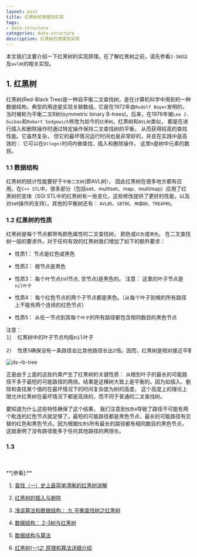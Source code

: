 ```yaml
---
layout: post
title: 红黑树的原理及实现
tags:
- data-structure
categories: data-structure
description: 红黑树的原理及实现
---
```



本文我们主要介绍一下红黑树的实现原理。在了解红黑树之前，请先参看```2-3树```以及```avl树```的相关实现。


<!-- more -->


## 1. 红黑树

红黑树(Red-Black Tree)是一种自平衡二叉查找树。是在计算机科学中用到的一种数据结构，典型的用途是实现关联数组。它是在1972年由```Rudolf Bayer```发明的， 当时被称为平衡二叉B树(symmetric binary B-trees)。后来，在1978年被```Leo J. Guibas```和```Robert Sedgewich```修改为如今的```红黑树```。红黑树和```AVL树```类似， 都是在进行插入和删除操作时通过特定操作保持二叉查找树的平衡， 从而获得较高的查找性能。它虽然复杂， 但它的最坏情况运行时间也是非常好的，并且在实践中是高效的： 它可以在```O(logn)```时间内做查找、插入和删除操作， 这里n是树中元素的数目。


### 1.1 数据结构
红黑树的统计性能要好于```平衡二叉树```(即AVL树）， 因此红黑树在很多地方都有应用。在```C++ STL```中，很多部分（包括set、multiset、map、multimap）应用了红黑树的变体（SGI STL中的红黑树有一些变化，这些修改提供了更好的性能，以及对set操作的支持）。其他的平衡树还有： ```AVL树```、```SBT树```、```伸展树```、```TREAP树```。

### 1.2 红黑树的性质

红黑树是每个节点都带有颜色属性的二叉查找树， 颜色或```红色```或```黑色```。 在二叉查找树一般的要求外，对于任何有效的红黑树我们增加了如下的额外要求：

* 性质1： 节点是红色或黑色

* 性质2： 根节点是黑色

* 性质3： 每个叶节点(nil节点, 空节点)是黑色的。 注意： 这里的叶子节点是```nil叶子```

* 性质4： 每个红色节点的两个子节点都是黑色。（从每个叶子到根的所有路径上不能有两个连续的红色节点）

* 性质5： 从任一节点到其每个```叶子```的所有路径都包含相同数目的黑色节点

<pre>
注意： 
1） 红黑树中的叶子节点均指nil叶子

2） 性质5确保没有一条路径会比其他路径长出2倍。因而，红黑树是相对接近平衡的二叉树
</pre>

![ds-rb-tree](https://ivanzz1001.github.io/records/assets/img/data_structure/ds_rb_tree.jpg)


正是由于上面的这些约束产生了红黑树的关键性质： 从根到叶子的最长的可能路径不多于最短的可能路径的两倍。结果是这棵树大致上是平衡的。因为如插入、删除和查找某个值的在最坏情况下的时间复杂度为树的高度， 这个高度上的理论上限允许红黑树在最坏情况下都是高效的，而不同于普通的二叉查找树。

要知道为什么这些特性确保了这个结果， 我们注意到```性质4```导致了路径不可能有两个毗连的红色节点就足够了。最短的可能路径都是黑色节点，最长的可能路径有交替的红色和黑色节点。因为根据```性质5```所有最长的路径都有相同数目的黑色节点，这就表明了没有路径能多于任何其他路径的两倍长。

### 1.3 













<br />
<br />
**[参看]:**


1. [查找（一）史上最简单清晰的红黑树讲解](http://blog.csdn.net/yang_yulei/article/details/26066409)

2. [红黑树的插入与删除](http://m.blog.csdn.net/article/details?id=51504764)

3. [浅谈算法和数据结构： 九 平衡查找树之红黑树](http://www.cnblogs.com/yangecnu/p/Introduce-Red-Black-Tree.html) 

4. [数据结构： 2-3树与红黑树](http://blog.csdn.net/aircattle/article/details/52347955)

5. [数据结构与算法](https://blog.csdn.net/hello_world_lvlcoder/article/category/6655685/1)

6. [红黑树(一)之 原理和算法详细介绍](http://www.cnblogs.com/skywang12345/p/3245399.html)
<br />
<br />
<br />


